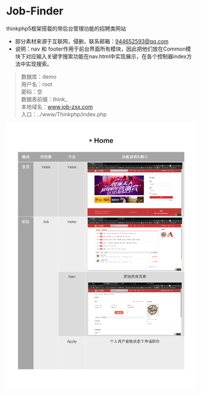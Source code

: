 # Job-Finder
thinkphp5框架搭载的带后台管理功能的招聘类网站
- 部分素材来源于互联网，侵删，联系邮箱：944652593@qq.com
- 说明：nav 和 footer作用于前台界面所有模块，因此把他们放在Common模块下对应输入关键字搜索功能在nav.html中实现展示，在各个控制器index方法中实现搜索。
                    
> 数据库：demo  
用户名：root  
密码：空  
数据表前缀：think_  
本地域名：www.job-zxx.com  
入口：../www/Thinkphp/index.php

![](https://github.com/Alxye/Job-Finder/blob/main/Demo_%E6%BC%94%E7%A4%BA%E5%9B%BE/%E5%8A%9F%E8%83%BD%E6%BA%90%E7%A0%81%E8%AF%B4%E6%98%8E_%E9%A1%B5%E9%9D%A2_02.png)


